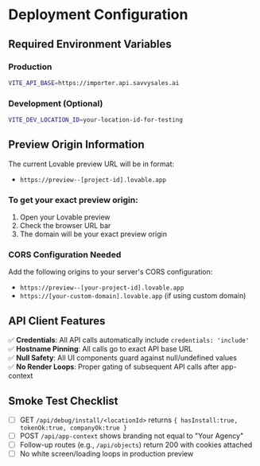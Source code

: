 # Deployment Configuration

## Required Environment Variables

### Production
```bash
VITE_API_BASE=https://importer.api.savvysales.ai
```

### Development (Optional)
```bash
VITE_DEV_LOCATION_ID=your-location-id-for-testing
```

## Preview Origin Information

The current Lovable preview URL will be in format:
- `https://preview--[project-id].lovable.app`

### To get your exact preview origin:
1. Open your Lovable preview
2. Check the browser URL bar 
3. The domain will be your exact preview origin

### CORS Configuration Needed
Add the following origins to your server's CORS configuration:
- `https://preview--[your-project-id].lovable.app`
- `https://[your-custom-domain].lovable.app` (if using custom domain)

## API Client Features

✅ **Credentials**: All API calls automatically include `credentials: 'include'`  
✅ **Hostname Pinning**: All calls go to exact API base URL  
✅ **Null Safety**: All UI components guard against null/undefined values  
✅ **No Render Loops**: Proper gating of subsequent API calls after app-context  

## Smoke Test Checklist

- [ ] GET `/api/debug/install/<locationId>` returns `{ hasInstall:true, tokenOk:true, companyOk:true }`
- [ ] POST `/api/app-context` shows branding not equal to "Your Agency"  
- [ ] Follow-up routes (e.g., `/api/objects`) return 200 with cookies attached
- [ ] No white screen/loading loops in production preview